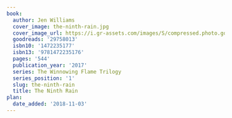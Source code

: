 ```yaml
---
book:
  author: Jen Williams
  cover_image: the-ninth-rain.jpg
  cover_image_url: https://i.gr-assets.com/images/S/compressed.photo.goodreads.com/books/1480072047l/29758013._SX98_.jpg
  goodreads: '29758013'
  isbn10: '1472235177'
  isbn13: '9781472235176'
  pages: '544'
  publication_year: '2017'
  series: The Winnowing Flame Trilogy
  series_position: '1'
  slug: the-ninth-rain
  title: The Ninth Rain
plan:
  date_added: '2018-11-03'
---
```

